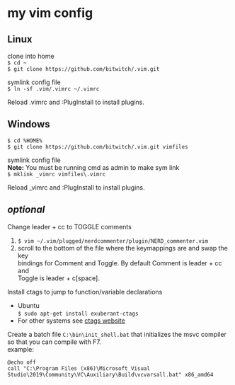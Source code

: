 # my vim config

## Linux
clone into home       
```$ cd ~```    
```$ git clone https://github.com/bitwitch/.vim.git```  

symlink config file   
```$ ln -sf .vim/.vimrc ~/.vimrc```  

Reload .vimrc and :PlugInstall to install plugins.  

## Windows
```$ cd %HOME%```    
```$ git clone https://github.com/bitwitch/.vim.git vimfiles```  

symlink config file  
**Note:** You must be running cmd as admin to make sym link  
```$ mklink _vimrc vimfiles\.vimrc```  

Reload _vimrc and :PlugInstall to install plugins.  

*optional*  
---
Change leader + cc to TOGGLE comments  
1. ```$ vim ~/.vim/plugged/nerdcommenter/plugin/NERD_commenter.vim```  
2. scroll to the bottom of the file where the keymappings are and swap the key  
   bindings for Comment and Toggle. By default Comment is leader + cc and  
   Toggle is leader + c[space].    
  
Install ctags to jump to function/variable declarations  
- Ubuntu  
```$ sudo apt-get install exuberant-ctags```  
- For other systems see [ctags website](http://ctags.sourceforge.net/)  

Create a batch file `C:\bin\init_shell.bat` that initializes the msvc compiler  
so that you can compile with F7.  
example:  
```
@echo off
call "C:\Program Files (x86)\Microsoft Visual Studio\2019\Community\VC\Auxiliary\Build\vcvarsall.bat" x86_amd64
```

